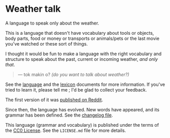 # Weather talk

A language to speak only about the weather.

This is a language that doesn't have vocabulary about tools or objects, body parts, food or money or transports or animals/pets or the last movie you've watched or these sort of things.

I thought it would be fun to make a language with the right vocabulary and structure to speak about the past, current or incoming weather, *and only that*.

> — tok makin o? *(do you want to talk about weather?)*

See the [language](language.md) and the [lexicon](lexicon.md) documents for more information. If you've tried to learn it, please tell me ; I'd be glad to collect your feedback.

The first version of it was [published on Reddit](https://www.reddit.com/r/conlangs/comments/r44epb/wipno_name_yet_a_language_dedicated_to_talk_about/).

Since then, the language has evolved. New words have appeared, and its grammar has been defined. See the [changelog file](Changelog.md).

This language (grammar and vocabulary) is published under the terms of the [CC0 License](https://creativecommons.org/publicdomain/zero/1.0/deed). See the `LICENSE.md` file for more details.
